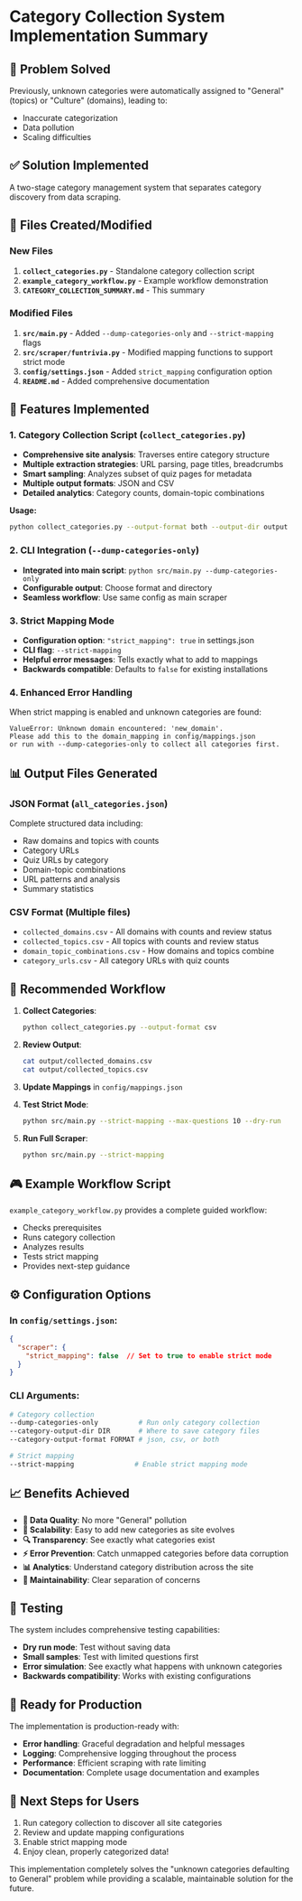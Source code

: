 # Category Collection System Implementation Summary

## 🎯 Problem Solved

Previously, unknown categories were automatically assigned to "General" (topics) or "Culture" (domains), leading to:
- Inaccurate categorization
- Data pollution
- Scaling difficulties

## ✅ Solution Implemented

A two-stage category management system that separates category discovery from data scraping.

## 📁 Files Created/Modified

### New Files
1. **`collect_categories.py`** - Standalone category collection script
2. **`example_category_workflow.py`** - Example workflow demonstration
3. **`CATEGORY_COLLECTION_SUMMARY.md`** - This summary

### Modified Files
1. **`src/main.py`** - Added `--dump-categories-only` and `--strict-mapping` flags
2. **`src/scraper/funtrivia.py`** - Modified mapping functions to support strict mode
3. **`config/settings.json`** - Added `strict_mapping` configuration option
4. **`README.md`** - Added comprehensive documentation

## 🔧 Features Implemented

### 1. Category Collection Script (`collect_categories.py`)
- **Comprehensive site analysis**: Traverses entire category structure
- **Multiple extraction strategies**: URL parsing, page titles, breadcrumbs
- **Smart sampling**: Analyzes subset of quiz pages for metadata
- **Multiple output formats**: JSON and CSV
- **Detailed analytics**: Category counts, domain-topic combinations

**Usage:**
```bash
python collect_categories.py --output-format both --output-dir output
```

### 2. CLI Integration (`--dump-categories-only`)
- **Integrated into main script**: `python src/main.py --dump-categories-only`
- **Configurable output**: Choose format and directory
- **Seamless workflow**: Use same config as main scraper

### 3. Strict Mapping Mode
- **Configuration option**: `"strict_mapping": true` in settings.json
- **CLI flag**: `--strict-mapping`
- **Helpful error messages**: Tells exactly what to add to mappings
- **Backwards compatible**: Defaults to `false` for existing installations

### 4. Enhanced Error Handling
When strict mapping is enabled and unknown categories are found:
```
ValueError: Unknown domain encountered: 'new_domain'. 
Please add this to the domain_mapping in config/mappings.json 
or run with --dump-categories-only to collect all categories first.
```

## 📊 Output Files Generated

### JSON Format (`all_categories.json`)
Complete structured data including:
- Raw domains and topics with counts
- Category URLs
- Quiz URLs by category
- Domain-topic combinations
- URL patterns and analysis
- Summary statistics

### CSV Format (Multiple files)
- `collected_domains.csv` - All domains with counts and review status
- `collected_topics.csv` - All topics with counts and review status
- `domain_topic_combinations.csv` - How domains and topics combine
- `category_urls.csv` - All category URLs with quiz counts

## 🔄 Recommended Workflow

1. **Collect Categories**:
   ```bash
   python collect_categories.py --output-format csv
   ```

2. **Review Output**:
   ```bash
   cat output/collected_domains.csv
   cat output/collected_topics.csv
   ```

3. **Update Mappings** in `config/mappings.json`

4. **Test Strict Mode**:
   ```bash
   python src/main.py --strict-mapping --max-questions 10 --dry-run
   ```

5. **Run Full Scraper**:
   ```bash
   python src/main.py --strict-mapping
   ```

## 🎮 Example Workflow Script

`example_category_workflow.py` provides a complete guided workflow:
- Checks prerequisites
- Runs category collection
- Analyzes results
- Tests strict mapping
- Provides next-step guidance

## ⚙️ Configuration Options

### In `config/settings.json`:
```json
{
  "scraper": {
    "strict_mapping": false  // Set to true to enable strict mode
  }
}
```

### CLI Arguments:
```bash
# Category collection
--dump-categories-only          # Run only category collection
--category-output-dir DIR       # Where to save category files  
--category-output-format FORMAT # json, csv, or both

# Strict mapping
--strict-mapping               # Enable strict mapping mode
```

## 📈 Benefits Achieved

- **🎯 Data Quality**: No more "General" pollution
- **🚀 Scalability**: Easy to add new categories as site evolves
- **🔍 Transparency**: See exactly what categories exist
- **⚡ Error Prevention**: Catch unmapped categories before data corruption
- **📊 Analytics**: Understand category distribution across the site
- **🔧 Maintainability**: Clear separation of concerns

## 🧪 Testing

The system includes comprehensive testing capabilities:
- **Dry run mode**: Test without saving data
- **Small samples**: Test with limited questions first
- **Error simulation**: See exactly what happens with unknown categories
- **Backwards compatibility**: Works with existing configurations

## 🚀 Ready for Production

The implementation is production-ready with:
- **Error handling**: Graceful degradation and helpful messages
- **Logging**: Comprehensive logging throughout the process
- **Performance**: Efficient scraping with rate limiting
- **Documentation**: Complete usage documentation and examples

## 📝 Next Steps for Users

1. Run category collection to discover all site categories
2. Review and update mapping configurations
3. Enable strict mapping mode
4. Enjoy clean, properly categorized data!

This implementation completely solves the "unknown categories defaulting to General" problem while providing a scalable, maintainable solution for the future. 